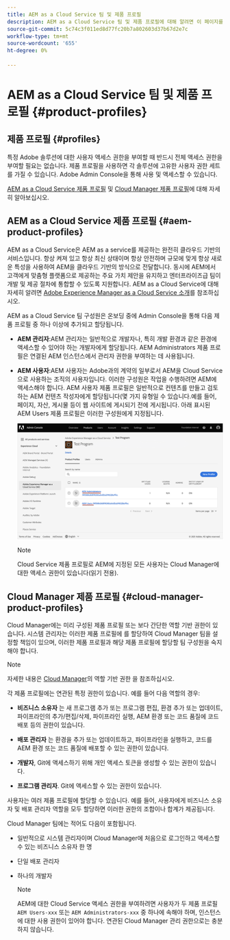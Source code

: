 ```yaml
---
title: AEM as a Cloud Service 팀 및 제품 프로필
description: AEM as a Cloud Service 팀 및 제품 프로필에 대해 알려면 이 페이지를 따르십시오.
source-git-commit: 5c74c3f011ed8d77fc20b7a802603d37b67d2e7c
workflow-type: tm+mt
source-wordcount: '655'
ht-degree: 0%

---
```



# AEM as a Cloud Service 팀 및 제품 프로필 {#product-profiles}

## 제품 프로필 {#profiles}

특정 Adobe 솔루션에 대한 사용자 액세스 권한을 부여할 때 반드시 전체 액세스 권한을 부여할 필요는 없습니다. 제품 프로필을 사용하면 각 솔루션에 고유한 사용자 권한 세트를 가질 수 있습니다. Adobe Admin Console을 통해 사용 및 액세스할 수 있습니다.

[AEM as a Cloud Service 제품 프로필](#aem-product-profiles) 및 [Cloud Manager 제품 프로필](#cloud-manager-product-profiles)에 대해 자세히 알아보십시오.

## AEM as a Cloud Service 제품 프로필 {#aem-product-profiles}

AEM as a Cloud Service은 AEM as a service를 제공하는 완전히 클라우드 기반의 서비스입니다. 항상 켜져 있고 항상 최신 상태이며 항상 안전하며 규모에 맞게 항상 새로운 특성을 사용하여 AEM을 클라우드 기반의 방식으로 전달합니다. 동시에 AEM에서 고객에게 맞춤형 플랫폼으로 제공하는 주요 가치 제안을 유지하고 엔터프라이즈급 팀이 개발 및 제공 절차에 통합할 수 있도록 지원합니다. AEM as a Cloud Service에 대해 자세히 알려면 [Adobe Experience Manager as a Cloud Service 소개](https://experienceleague.adobe.com/docs/experience-manager-cloud-service/overview/introduction.html?lang=en)를 참조하십시오.

AEM as a Cloud Service 팀 구성원은 온보딩 중에 Admin Console을 통해 다음 제품 프로필 중 하나 이상에 추가되고 할당됩니다.

* **AEM 관리자**:AEM 관리자는 일반적으로 개발자나, 특히 개발 환경과 같은 환경에 액세스할 수 있어야 하는 개발자에게 할당됩니다. AEM Administrators 제품 프로필은 연결된 AEM 인스턴스에서 관리자 권한을 부여하는 데 사용됩니다.

* **AEM 사용자**:AEM 사용자는 Adobe과의 계약의 일부로서 AEM을 Cloud Service으로 사용하는 조직의 사용자입니다. 이러한 구성원은 작업을 수행하려면 AEM에 액세스해야 합니다. AEM 사용자 제품 프로필은 일반적으로 컨텐츠를 만들고 검토하는 AEM 컨텐츠 작성자에게 할당됩니다(몇 가지 유형일 수 있습니다.예를 들어, 페이지, 자산, 게시물 등이 웹 사이트에 게시되기 전에 게시됩니다. 아래 표시된 AEM Users 제품 프로필은 이러한 구성원에게 지정됩니다.

   ![](/help/onboarding/learn-concepts/assets/admin-console-profiles.png)

   >[!NOTE]
   >Cloud Service 제품 프로필로 AEM에 지정된 모든 사용자는 Cloud Manager에 대한 액세스 권한이 있습니다(읽기 전용).

## Cloud Manager 제품 프로필 {#cloud-manager-product-profiles}

Cloud Manager에는 미리 구성된 제품 프로필 또는 보다 간단한 역할 기반 권한이 있습니다. 시스템 관리자는 이러한 제품 프로필에 를 할당하여 Cloud Manager 팀을 설정할 책임이 있으며, 이러한 제품 프로필과 해당 제품 프로필에 할당할 팀 구성원을 숙지해야 합니다.
>[!NOTE]
>자세한 내용은 [Cloud Manager](/help/onboarding/what-is-required/user-roles-permissions.md)의 역할 기반 권한 을 참조하십시오.

각 제품 프로필에는 연관된 특정 권한이 있습니다. 예를 들어 다음 역할의 경우:

* **비즈니스 소유자** 는 새 프로그램 추가 또는 프로그램 편집, 환경 추가 또는 업데이트, 파이프라인의 추가/편집/삭제, 파이프라인 실행, AEM 환경 또는 코드 품질에 코드 배포 등의 권한이 있습니다.

* **배포 관리자** 는 환경을 추가 또는 업데이트하고, 파이프라인을 실행하고, 코드를 AEM 환경 또는 코드 품질에 배포할 수 있는 권한이 있습니다.

* **개발자**, Git에 액세스하기 위해 개인 액세스 토큰을 생성할 수 있는 권한이 있습니다.

* **프로그램 관리자**. Git에 액세스할 수 있는 권한이 있습니다.

사용자는 여러 제품 프로필에 할당할 수 있습니다. 예를 들어, 사용자에게 비즈니스 소유자 및 배포 관리자 역할을 모두 할당하면 이러한 권한의 조합이나 합계가 제공됩니다.

Cloud Manager 팀에는 적어도 다음이 포함됩니다.

* 일반적으로 시스템 관리자이며 Cloud Manager에 처음으로 로그인하고 액세스할 수 있는 비즈니스 소유자 한 명
* 단일 배포 관리자
* 하나의 개발자

   >[!NOTE]
   >AEM에 대한 Cloud Service 액세스 권한을 부여하려면 사용자가 두 제품 프로필 `AEM Users-xxx` 또는 `AEM Administrators-xxx` 중 하나에 속해야 하며, 인스턴스에 대한 사용 권한이 있어야 합니다. 연관된 Cloud Manager 관리 권한으로는 충분하지 않습니다.